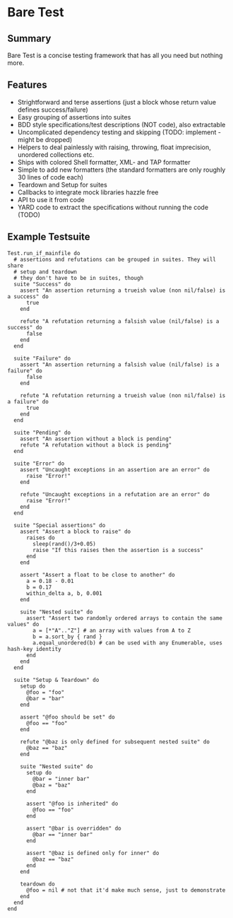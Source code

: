 Bare Test
=========



Summary
-------

Bare Test is a concise testing framework that has all you need but nothing more.




Features
--------

* Strightforward and terse assertions (just a block whose return value defines success/failure)
* Easy grouping of assertions into suites
* BDD style specifications/test descriptions (NOT code), also extractable
* Uncomplicated dependency testing and skipping (TODO: implement - might be dropped)
* Helpers to deal painlessly with raising, throwing, float imprecision, unordered collections etc.
* Ships with colored Shell formatter, XML- and TAP formatter
* Simple to add new formatters (the standard formatters are only roughly 30 lines of code each)
* Teardown and Setup for suites
* Callbacks to integrate mock libraries hazzle free
* API to use it from code
* YARD code to extract the specifications without running the code (TODO)




Example Testsuite
-----------------
    Test.run_if_mainfile do
      # assertions and refutations can be grouped in suites. They will share
      # setup and teardown
      # they don't have to be in suites, though
      suite "Success" do
        assert "An assertion returning a trueish value (non nil/false) is a success" do
          true
        end

        refute "A refutation returning a falsish value (nil/false) is a success" do
          false
        end
      end

      suite "Failure" do
        assert "An assertion returning a falsish value (nil/false) is a failure" do
          false
        end

        refute "A refutation returning a trueish value (non nil/false) is a failure" do
          true
        end
      end

      suite "Pending" do
        assert "An assertion without a block is pending"
        refute "A refutation without a block is pending"
      end

      suite "Error" do
        assert "Uncaught exceptions in an assertion are an error" do
          raise "Error!"
        end

        refute "Uncaught exceptions in a refutation are an error" do
          raise "Error!"
        end
      end

      suite "Special assertions" do
        assert "Assert a block to raise" do
          raises do
            sleep(rand()/3+0.05)
            raise "If this raises then the assertion is a success"
          end
        end

        assert "Assert a float to be close to another" do
          a = 0.18 - 0.01
          b = 0.17
          within_delta a, b, 0.001
        end

        suite "Nested suite" do
          assert "Assert two randomly ordered arrays to contain the same values" do
            a = [*"A".."Z"] # an array with values from A to Z
            b = a.sort_by { rand }
            a.equal_unordered(b) # can be used with any Enumerable, uses hash-key identity
          end
        end
      end

      suite "Setup & Teardown" do
        setup do
          @foo = "foo"
          @bar = "bar"
        end

        assert "@foo should be set" do
          @foo == "foo"
        end

        refute "@baz is only defined for subsequent nested suite" do
          @baz == "baz"
        end

        suite "Nested suite" do
          setup do
            @bar = "inner bar"
            @baz = "baz"
          end

          assert "@foo is inherited" do
            @foo == "foo"
          end

          assert "@bar is overridden" do
            @bar == "inner bar"
          end

          assert "@baz is defined only for inner" do
            @baz == "baz"
          end
        end

        teardown do
          @foo = nil # not that it'd make much sense, just to demonstrate
        end
      end
    end
